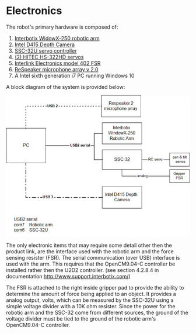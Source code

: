 ﻿# Electronics

The robot's primary hardware is composed of:

1. [Interbotix WidowX-250 robotic arm](https://www.trossenrobotics.com/widowx-250-robot-arm.aspx)
2. [Intel D415 Depth Camera](https://www.intelrealsense.com/depth-camera-d415/)
3. [SSC-32U servo controller](http://www.lynxmotion.com/p-1032-ssc-32u-usb-servo-controller.aspx)
4. [(2) HITEC HS-322HD servos](https://www.amazon.com/Hitec-33322S-HS-322HD-Standard-Karbonite/dp/B0006O3XEA)
5. [Interlink Electronics model 402 FSR](https://buyinterlinkelectronics.com/collections/new-standard-force-sensors/products/fsr-model-402)
6. [ReSpeaker microphone array v 2.0](https://www.amazon.com/gp/product/B07D29L3Q1/ref=ppx_yo_dt_b_asin_title_o04_s00?ie=UTF8&psc=1)
7. A Intel sixth generation i7 PC running Windows 10

A block diagram of the system is provided below:

![electronic block diagram](../Blockdiagram.jpg)

The only electronic items that may require some detail other then the product link, are the  interface used with the robotic arm and the force sensing resister (FSR).  The serial communication (over USB) interface is used with the arm.  This requires that the OpenCM9.04-C controller be installed rather then the U2D2 controller. (see section 4.2.8.4 in documentation http://www.support.interbotix.com/)

The FSR is attached to the right inside gripper pad to provide the ability to determine the amount of force being applied to an object.  It provides a analog output, volts, which can be measured by the SSC-32U using a simple voltage divider with a 10K ohm resister.  Since the power for the robotic arm and the SSC-32 come from different sources, the ground of the voltage divider must be tied to the ground of the robotic arm's OpenCM9.04-C controller.
